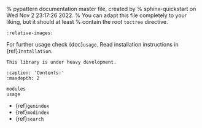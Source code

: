 % pypattern documentation master file, created by
% sphinx-quickstart on Wed Nov  2 23:17:26 2022.
% You can adapt this file completely to your liking, but it should at least
% contain the root `toctree` directive.

```{include} ../README.md
:relative-images:
```

For further usage check {doc}`usage`. Read installation instructions in {ref}`Installation`.

```{warning}
This library is under heavy development.
```

```{toctree}
:caption: 'Contents:'
:maxdepth: 2

modules
usage
```

- {ref}`genindex`
- {ref}`modindex`
- {ref}`search`
